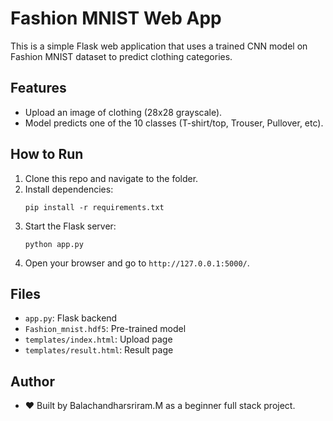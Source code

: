 # Fashion MNIST Web App

This is a simple Flask web application that uses a trained CNN model on Fashion MNIST dataset to predict clothing categories.

## Features
- Upload an image of clothing (28x28 grayscale).
- Model predicts one of the 10 classes (T-shirt/top, Trouser, Pullover, etc).

## How to Run
1. Clone this repo and navigate to the folder.
2. Install dependencies:
    ```
    pip install -r requirements.txt
    ```
3. Start the Flask server:
    ```
    python app.py
    ```
4. Open your browser and go to `http://127.0.0.1:5000/`.

## Files
- `app.py`: Flask backend
- `Fashion_mnist.hdf5`: Pre-trained model
- `templates/index.html`: Upload page
- `templates/result.html`: Result page

## Author
- ❤️ Built by Balachandharsriram.M as a beginner full stack project.
